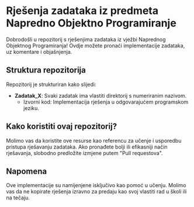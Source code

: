 # Rješenja zadataka iz predmeta Napredno Objektno Programiranje

Dobrodošli u repozitorij s rješenjima zadataka iz vježbi Naprednog Objektnog Programiranja! Ovdje možete pronaći implementacije zadataka, uz komentare i objašnjenja.

## Struktura repozitorija

Repozitorij je strukturiran kako slijedi:

- **Zadatak_X**: Svaki zadatak ima vlastiti direktorij s numeriranim nazivom.
  - Izvorni kod: Implementacija rješenja u odgovarajućem programskom jeziku.

## Kako koristiti ovaj repozitorij?

Molimo vas da koristite ove resurse kao referencu za učenje i usporedbu pristupa rješavanju zadataka. Ako pronađete bolji ili efikasniji način rješavanja, slobodno predložite izmjene putem "Pull requestova".

## Napomena

Ove implementacije su namijenjene isključivo kao pomoć u učenju. Molimo vas da ne kopirate rješenja izravno za predaju kao svoj vlastiti rad u školi ili na tečaju.
